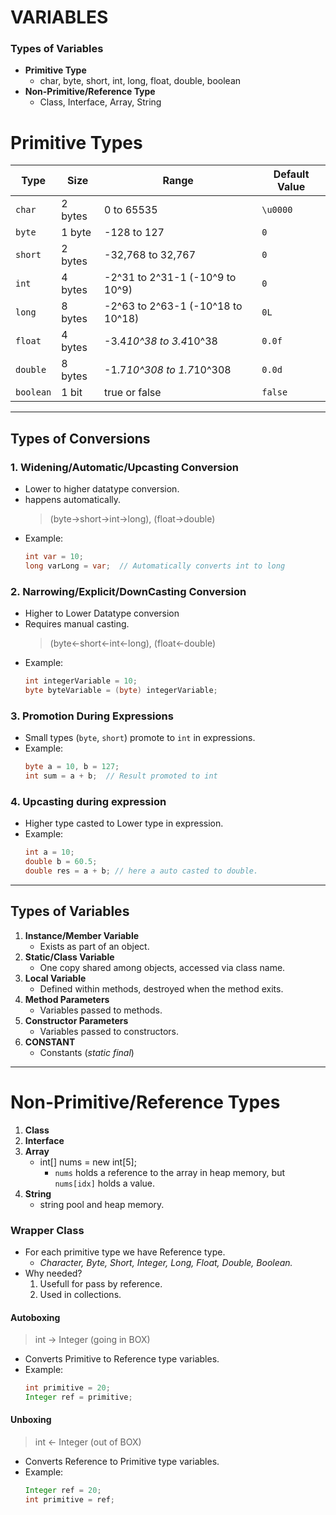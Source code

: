 # VARIABLES

### Types of Variables

- **Primitive Type**
  - char, byte, short, int, long, float, double, boolean
- **Non-Primitive/Reference Type**
  - Class, Interface, Array, String

# Primitive Types

| Type      | Size      | Range                                | Default Value |
|---------  |-----------|--------------------------------------|---------------|
| `char`    | 2 bytes   | 0 to 65535                           | `\u0000`      |
| `byte`    | 1 byte    | -128 to 127                          | `0`           |
| `short`   | 2 bytes   | -32,768 to 32,767                    | `0`           |
| `int`     | 4 bytes   | -2^31 to 2^31-1 (-10^9 to 10^9)      | `0`           |
| `long`    | 8 bytes   | -2^63 to 2^63-1 (-10^18 to 10^18)    | `0L`          |
| `float`   | 4 bytes   | -3.4*10^38 to 3.4*10^38              | `0.0f`        |
| `double`  | 8 bytes   | -1.7*10^308 to 1.7*10^308            | `0.0d`        |
| `boolean` | 1 bit     | true or false                        | `false`       |

---

## Types of Conversions

### 1. **Widening/Automatic/Upcasting Conversion**

- Lower to higher datatype conversion.
- happens automatically.
  > (byte->short->int->long), (float->double)
- Example:
  ```java
  int var = 10;
  long varLong = var;  // Automatically converts int to long
  ```

### 2. **Narrowing/Explicit/DownCasting Conversion**

- Higher to Lower Datatype conversion
- Requires manual casting.
  > (byte<-short<-int<-long), (float<-double)
- Example:
  ```java
  int integerVariable = 10;
  byte byteVariable = (byte) integerVariable;
  ```

### 3. **Promotion During Expressions**

- Small types (`byte`, `short`) promote to `int` in expressions.
- Example:
  ```java
  byte a = 10, b = 127;
  int sum = a + b;  // Result promoted to int
  ```

### 4. Upcasting during expression

- Higher type casted to Lower type in expression.
- Example:
  ```java
  int a = 10;
  double b = 60.5;
  double res = a + b; // here a auto casted to double.
  ```

---

## Types of Variables

1. **Instance/Member Variable**
    - Exists as part of an object.
2. **Static/Class Variable**
    - One copy shared among objects, accessed via class name.
3. **Local Variable**
    - Defined within methods, destroyed when the method exits.
4. **Method Parameters**
    - Variables passed to methods.
5. **Constructor Parameters**
    - Variables passed to constructors.
6. **CONSTANT**
    - Constants (*static final*)

---

# Non-Primitive/Reference Types

1. **Class**
2. **Interface**
3. **Array**
    - int[] nums = new int[5];
        - `nums` holds a reference to the array in heap memory, but `nums[idx]` holds a value.
4. **String**
    - string pool and heap memory.

### Wrapper Class

- For each primitive type we have Reference type.
  - *Character, Byte, Short, Integer, Long, Float, Double, Boolean.*
- Why needed?
  1. Usefull for pass by reference.
  2. Used in collections.

#### Autoboxing

> int -> Integer (going in BOX)

- Converts Primitive to Reference type variables.
- Example:
  ```java
  int primitive = 20;
  Integer ref = primitive;
  ```

#### Unboxing

> int <- Integer (out of BOX)

- Converts Reference to Primitive type variables.
- Example:
  ```java
  Integer ref = 20;
  int primitive = ref;
  ```
